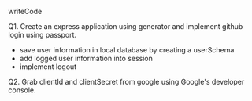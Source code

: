 writeCode

<!--  -->

Q1. Create an express application using generator and implement github login using passport.

- save user information in local database by creating a userSchema
- add logged user information into session
- implement logout

Q2. Grab clientId and clientSecret from google using Google's developer console.
